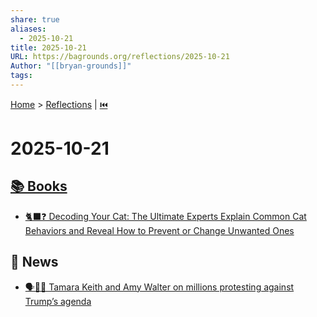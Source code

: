 ```yaml
---
share: true
aliases:
  - 2025-10-21
title: 2025-10-21
URL: https://bagrounds.org/reflections/2025-10-21
Author: "[[bryan-grounds]]"
tags:
---
```

[Home](../index.md) > [Reflections](./index.md) | [⏮️](./2025-10-20.md)  
# 2025-10-21  
## [📚 Books](../books/index.md)  
- [🐈‍⬛❓ Decoding Your Cat: The Ultimate Experts Explain Common Cat Behaviors and Reveal How to Prevent or Change Unwanted Ones](../books/decoding-your-cat-the-ultimate-experts-explain-common-cat-behaviors-and-reveal-how-to-prevent-or-change-unwanted-ones.md)  
  
## 📰 News  
- [🗣️📢🚫 Tamara Keith and Amy Walter on millions protesting against Trump’s agenda](../videos/tamara-keith-and-amy-walter-on-millions-protesting-against-trump-s-agenda.md)